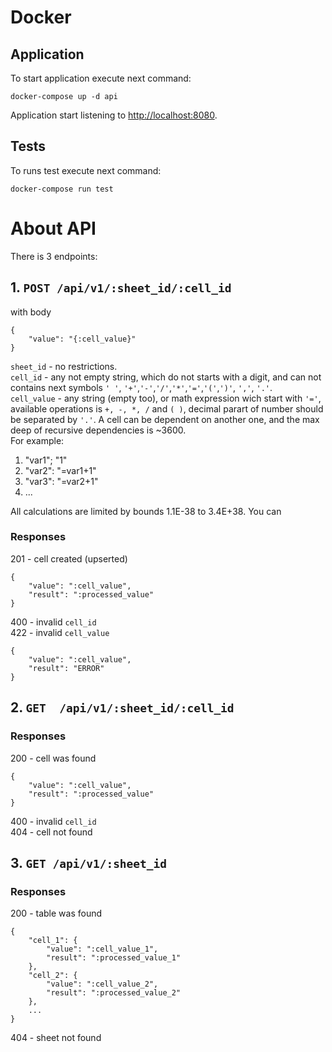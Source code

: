 # Docker

## Application

To start application execute next command:

```
docker-compose up -d api
```

Application start listening to <http://localhost:8080>.

## Tests

To runs test execute next command:

```
docker-compose run test
```

# About API

There is 3 endpoints:

## 1. ``POST /api/v1/:sheet_id/:cell_id``

with body

```
{
    "value": "{:cell_value}"    
}
```

```sheet_id``` - no restrictions. <br />
```cell_id``` - any not empty string, which do not starts with a digit, and can not contains next symbols ```' '```, ```'+'```,```'-'```,```'/'```,```'*'```,```'='```,```'('```,```')'```, ```','```, ```'.'```. <br />
```cell_value``` - any string (empty too), or math expression wich start with ```'='```, available operations is ```+, -, *, /``` and ```( )```, decimal parart of number should be separated by ```'.'```.
A cell can be dependent on another one, and the max deep of recursive dependencies is ~3600.<br />
For example:<br/>

1. "var1"; "1"
2. "var2": "=var1+1"
3. "var3": "=var2+1"
4. ...

All calculations are limited by bounds 1.1E-38 to 3.4E+38.
You can

### Responses

201 - cell created (upserted)<br />

```
{
    "value": ":cell_value",
    "result": ":processed_value"
}
```

400 - invalid ```cell_id``` <br />
422 - invalid ```cell_value```<br />

```
{
    "value": ":cell_value",
    "result": "ERROR"
}
``````

## 2. ```GET  /api/v1/:sheet_id/:cell_id```

### Responses

200 - cell was found<br />

```
{
    "value": ":cell_value",
    "result": ":processed_value"
}
```

400 - invalid ```cell_id``` <br />
404 - cell not found

## 3. ```GET /api/v1/:sheet_id```

### Responses

200 - table was found<br />

```
{
    "cell_1": {
        "value": ":cell_value_1",
        "result": ":processed_value_1"
    },
    "cell_2": {
        "value": ":cell_value_2",
        "result": ":processed_value_2"
    },
    ...
}
```

404 - sheet not found
